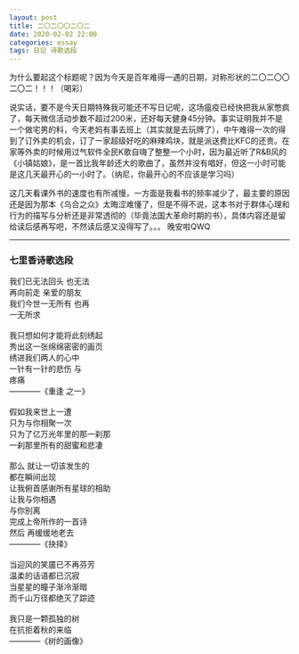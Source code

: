 ```yaml
---
layout: post
title: 二〇二〇〇二〇二
date: 2020-02-02 22:00
categories: essay
tags: 日记 诗歌选段
---
```


为什么要起这个标题呢？因为今天是百年难得一遇的日期，对称形状的二〇二〇〇二〇二！！！（喝彩）

说实话，要不是今天日期特殊我可能还不写日记呢，这场瘟疫已经快把我从家憋疯了，每天微信活动步数不超过200米，还好每天健身45分钟。事实证明我并不是一个做宅男的料，今天老妈有事去班上（其实就是去玩牌了），中午难得一次的得到了订外卖的机会，订了一家超级好吃的麻辣鸡块，就是派送费比KFC的还贵。在家等外卖的时候用过气软件全民K歌自嗨了整整一个小时，因为最近听了R&B风的《小镇姑娘》，是一首比我年龄还大的歌曲了，虽然并没有唱好，但这一小时可能是这几天最开心的一小时了。（纳尼，你最开心的不应该是学习吗）

这几天看课外书的速度也有所减慢，一方面是我看书的频率减少了，最主要的原因还是因为那本《乌合之众》太晦涩难懂了，但是不得不说，这本书对于群体心理和行为的描写与分析还是非常透彻的（毕竟法国大革命时期的书），具体内容还是留给读后感再写吧，不然读后感又没得写了。。。  晚安啦QWQ

--------------------------------------------

<h3>七里香诗歌选段</h3>

我们已无法回头 也无法<br/>
再向前走 亲爱的朋友<br/>
我们今世一无所有 也再<br/>
一无所求<br/><br/>
我只想如何才能将此刻绣起<br/>
秀出这一张绵绵密密的画页<br/>
绣进我们两人的心中<br/>
一针有一针的悲伤 与<br/>
疼痛<br/>
————《重逢 之一》<br/><br/>
假如我来世上一遭<br/>
只为与你相聚一次<br/>
只为了亿万光年里的那一刹那<br/>
一刹那里所有的甜蜜和悲凄<br/><br/>
那么 就让一切该发生的<br/>
都在瞬间出现<br/>
让我俯首感谢所有星球的相助<br/>
让我与你相遇<br/>
与你别离<br/>
完成上帝所作的一首诗<br/>
然后 再缓缓地老去<br/>
————《抉择》<br/><br/>
当迎风的笑靥已不再芬芳<br/>
温柔的话语都已沉寂<br/>
当星星的瞳子渐冷渐暗<br/>
而千山万径都绝灭了踪迹<br/><br/>
我只是一颗孤独的树<br/>
在抗拒着秋的来临<br/>
————《树的画像》
